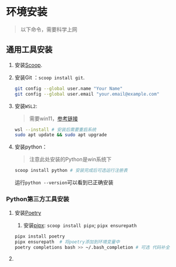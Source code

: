 # 环境安装

> 以下命令，需要科学上网

## 通用工具安装

1. 安装[Scoop](https://scoop.sh/).

2. 安装Git ：`scoop install git`.

   ```bash
   git config --global user.name "Your Name"
   git config --global user.email "your.email@example.com"
   ```

3. 安装`WSL2`:

   > 需要win11，[参考链接](https://learn.microsoft.com/zh-cn/windows/python/web-frameworks#install-windows-subsystem-for-linux)

   ```bash
   wsl --install # 安装后需要重启系统
   sudo apt update && sudo apt upgrade
   ```

4. 安装python：

   > 注意此处安装的Python是win系统下

   ```bash
   scoop install python # 安装完成后可选运行注册表
   ```

   运行`python --version`可以看到已正确安装

### Python第三方工具安装

1. 安装[Poetry](https://python-poetry.org/docs/#installing-with-pipx)

   1. 安装[pipx](https://github.com/pypa/pipx): `scoop install pipx`; `pipx ensurepath`

   ```bash
   pipx install poetry
   pipx ensurepath  # 将poetry添加到环境变量中
   poetry completions bash >> ~/.bash_completion # 可选 代码补全
   ```

2. 



